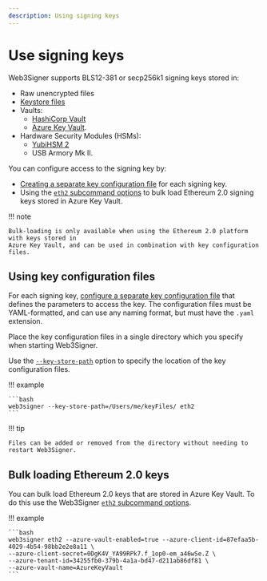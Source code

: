 ```yaml
---
description: Using signing keys
---
```


# Use signing keys

Web3Signer supports BLS12-381 or secp256k1 signing keys stored in:

* Raw unencrypted files
* [Keystore files](https://github.com/ethereum/EIPs/blob/master/EIPS/eip-2335.md)
* Vaults:
    * [HashiCorp Vault](../HowTo/Store-Keys-Vaults/Use-Hashicorp.md)
    * [Azure Key Vault](../HowTo/Store-Keys-Vaults/Use-Azure.md).
* Hardware Security Modules (HSMs):
    * [YubiHSM 2](../HowTo/Store-Keys-HSM/Use-YubiHSM2.md)
    * USB Armory Mk II.

You can configure access to the signing key by:

* [Creating a separate key configuration file] for each signing key.
* Using the [`eth2` subcommand options](../Reference/CLI/CLI-Subcommands.md#eth2) to bulk load
    Ethereum 2.0 signing keys stored in Azure Key Vault.

!!! note

    Bulk-loading is only available when using the Ethereum 2.0 platform with keys stored in
    Azure Key Vault, and can be used in combination with key configuration files.

## Using key configuration files

For each signing key, [configure a separate key configuration file] that defines the parameters
to access the key. The configuration files must be YAML-formatted, and can use any naming format,
but must have the `.yaml` extension.

Place the key configuration files in a single directory which you specify when starting Web3Signer.

Use the [`--key-store-path`](../Reference/CLI/CLI-Syntax.md#key-store-path) option
to specify the location of the key configuration files.

!!! example

    ```bash
    web3signer --key-store-path=/Users/me/keyFiles/ eth2
    ```

!!! tip

    Files can be added or removed from the directory without needing to
    restart Web3Signer.

## Bulk loading Ethereum 2.0 keys

You can bulk load Ethereum 2.0 keys that are stored in Azure Key Vault. To do this use the
Web3Signer [`eth2` subcommand options](../Reference/CLI/CLI-Subcommands.md#eth2).

!!! example

    ```bash
    web3signer eth2 --azure-vault-enabled=true --azure-client-id=87efaa5b-4029-4b54-98bb2e2e8a11 \
    --azure-client-secret=0DgK4V_YA99RPk7.f_1op0-em_a46wSe.Z \
    --azure-tenant-id=34255fb0-379b-4a1a-bd47-d211ab86df81 \
    --azure-vault-name=AzureKeyVault
    ```

<!-- Link -->
[configure a separate key configuration file]: ../Reference/Key-Configuration-Files.md
[Creating a separate key configuration file]: #using-key-configuration-files
